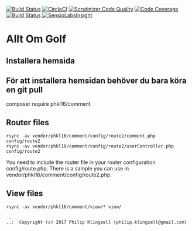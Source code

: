 [![Build Status](https://travis-ci.org/klingzell92/Comment.svg?branch=master)](https://travis-ci.org/klingzell92/Comment)
[![CircleCI](https://circleci.com/gh/klingzell92/Comment.svg?style=svg)](https://circleci.com/gh/klingzell92/Comment)
[![Scrutinizer Code Quality](https://scrutinizer-ci.com/g/klingzell92/Comment/badges/quality-score.png?b=master)](https://scrutinizer-ci.com/g/klingzell92/Comment/?branch=master)
[![Code Coverage](https://scrutinizer-ci.com/g/klingzell92/Comment/badges/coverage.png?b=master)](https://scrutinizer-ci.com/g/klingzell92/Comment/?branch=master)
[![Build Status](https://scrutinizer-ci.com/g/klingzell92/Comment/badges/build.png?b=master)](https://scrutinizer-ci.com/g/klingzell92/Comment/build-status/master)
[![SensioLabsInsight](https://insight.sensiolabs.com/projects/8ea2a429-b530-428f-8250-fe21f7131c65/mini.png)](https://insight.sensiolabs.com/projects/8ea2a429-b530-428f-8250-fe21f7131c65)


Allt Om Golf
==================================
Installera hemsida
--------------

För att installera hemsidan behöver du bara köra en git pull
--------------------------

composer require phkl16/comment

Router files
--------------

```shell
rsync -av vendor/phkl16/comment/config/route2/comment.php config/route2
rsync -av vendor/phkl16/comment/config/route2/userController.php config/route2
```

You need to include the router file in your router configuration config/route.php. There is a sample you can use in vendor/phkl16/comment/config/route2.php.

View files
------------------
```shell
rsync -av vendor/phkl16/comment/view/* view/
```

```
 .  
..:  Copyright (c) 2017 Philip Klingzell (philip.klingzell@gmail.com)
```
